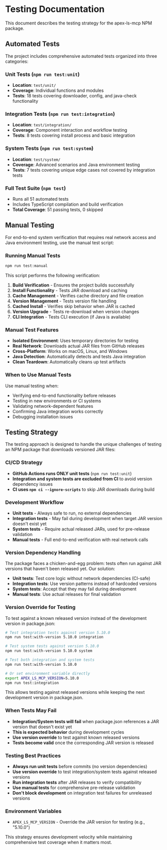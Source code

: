 # Testing Documentation

This document describes the testing strategy for the apex-ls-mcp NPM package.

## Automated Tests

The project includes comprehensive automated tests organized into three categories:

### Unit Tests (`npm run test:unit`)
- **Location**: `test/unit/`
- **Coverage**: Individual functions and modules
- **Tests**: 18 tests covering downloader, config, and java-check functionality

### Integration Tests (`npm run test:integration`) 
- **Location**: `test/integration/`
- **Coverage**: Component interaction and workflow testing
- **Tests**: 8 tests covering install process and basic integration

### System Tests (`npm run test:system`)
- **Location**: `test/system/`
- **Coverage**: Advanced scenarios and Java environment testing
- **Tests**: 7 tests covering unique edge cases not covered by integration tests

### Full Test Suite (`npm test`)
- Runs all 51 automated tests
- Includes TypeScript compilation and build verification
- **Total Coverage**: 51 passing tests, 0 skipped

## Manual Testing

For end-to-end system verification that requires real network access and Java environment testing, use the manual test script:

### Running Manual Tests

```bash
npm run test:manual
```

This script performs the following verification:

1. **Build Verification** - Ensures the project builds successfully
2. **Install Functionality** - Tests JAR download and caching
3. **Cache Management** - Verifies cache directory and file creation
4. **Version Management** - Tests version file handling
5. **Cached Install** - Verifies skip behavior when JAR is cached
6. **Version Upgrade** - Tests re-download when version changes
7. **CLI Integration** - Tests CLI execution (if Java is available)

### Manual Test Features

- **Isolated Environment**: Uses temporary directories for testing
- **Real Network**: Downloads actual JAR files from GitHub releases
- **Cross-Platform**: Works on macOS, Linux, and Windows
- **Java Detection**: Automatically detects and tests Java integration
- **Clean Teardown**: Automatically cleans up test artifacts

### When to Use Manual Tests

Use manual testing when:
- Verifying end-to-end functionality before releases
- Testing in new environments or CI systems
- Validating network-dependent features
- Confirming Java integration works correctly
- Debugging installation issues

## Testing Strategy

The testing approach is designed to handle the unique challenges of testing an NPM package that downloads versioned JAR files:

### CI/CD Strategy
- **GitHub Actions runs ONLY unit tests** (`npm run test:unit`)
- **Integration and system tests are excluded from CI** to avoid version dependency issues
- **CI uses `npm ci --ignore-scripts`** to skip JAR downloads during build

### Development Workflow
- **Unit tests** - Always safe to run, no external dependencies
- **Integration tests** - May fail during development when target JAR version doesn't exist yet
- **System tests** - Require actual released JARs, used for pre-release validation
- **Manual tests** - Full end-to-end verification with real network calls

### Version Dependency Handling
The package faces a chicken-and-egg problem: tests often run against JAR versions that haven't been released yet. Our solution:

- **Unit tests**: Test core logic without network dependencies (CI-safe)
- **Integration tests**: Use version patterns instead of hardcoded versions
- **System tests**: Accept that they may fail during development
- **Manual tests**: Use actual releases for final validation

### Version Override for Testing

To test against a known released version instead of the development version in package.json:

```bash
# Test integration tests against version 5.10.0
npm run test:with-version 5.10.0 integration

# Test system tests against version 5.10.0
npm run test:with-version 5.10.0 system

# Test both integration and system tests
npm run test:with-version 5.10.0

# Or set environment variable directly
export APEX_LS_MCP_VERSION=5.10.0
npm run test:integration
```

This allows testing against released versions while keeping the next development version in package.json.

### When Tests May Fail
- **Integration/System tests will fail** when package.json references a JAR version that doesn't exist yet
- **This is expected behavior** during development cycles
- **Use version override** to test against known released versions
- **Tests become valid** once the corresponding JAR version is released

### Testing Best Practices
- **Always run unit tests** before commits (no version dependencies)
- **Use version override** to test integration/system tests against released versions
- **Run integration tests** after JAR releases to verify compatibility
- **Use manual tests** for comprehensive pre-release validation
- **Don't block development** on integration test failures for unreleased versions

### Environment Variables
- `APEX_LS_MCP_VERSION` - Override the JAR version for testing (e.g., "5.10.0")

This strategy ensures development velocity while maintaining comprehensive test coverage when it matters most.